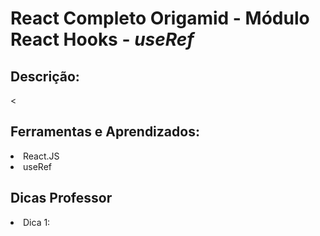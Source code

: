 # React Completo Origamid - Módulo React Hooks - <i>useRef</i>
## Descrição:

<
## Ferramentas e Aprendizados:
<li>React.JS </li>
<li>useRef</li>



## Dicas Professor

<li> Dica 1: </li>


